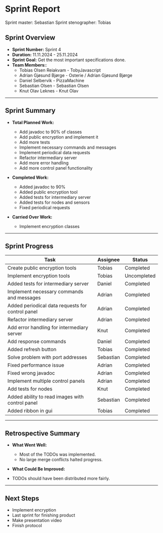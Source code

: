 # **Sprint Report**

Sprint master: Sebastian
Sprint stenographer: Tobias

## **Sprint Overview**
- **Sprint Number:** Sprint 4
- **Duration:** 11.11.2024 - 25.11.2024
- **Sprint Goal:** Get the most important specifications done. 
- **Team Members:**:
    - Tobias Olsen Reiakvam - TobyJavascript
    - Adrian Gjøsund Bjørge - Osterie / Adrian Gjøsund Bjørge
    - Daniel Selbervik - PizzaMachine
    - Sebastian Olsen - Sebastian Olsen
    - Knut Olav Leknes - Knut Olav

---

## **Sprint Summary**
- **Total Planned Work:**
  - Add javadoc to 90% of classes
  - Add public encryption and implement it
  - Add more tests
  - Implement necessary commands and messages
  - Implement periodical data requests
  - Refactor intermediary server
  - Add more error handling
  - Add more control panel functionality 

- **Completed Work:**
  - Added javadoc to 90%
  - Added public encryption tool
  - Added tests for intermediary server
  - Added tests for nodes and sensors 
  - Fixed periodical requests

- **Carried Over Work:**
  - Implement encryption classes

---

## **Sprint Progress**
| Task                                             | Assignee  | Status      |
|--------------------------------------------------|-----------|-------------|
| Create public encryption tools                   | Tobias    | Completed   |
| Implement encryption tools                       | Tobias    | Uncompleted |
| Added tests for intermediary server              | Daniel    | Completed   |
| Implement necessary commands and messages        | Adrian    | Completed   |
| Added periodical data requests for control panel | Adrian    | Completed   |
| Refactor intermediary server                     | Adrian    | Completed   |
| Add error handling for intermediary server       | Knut      | Completed   |
| Add response commands                            | Daniel    | Completed   |
| Added refresh button                             | Tobias    | Completed   |
| Solve problem with port addresses                | Sebastian | Completed   |
| Fixed performance issue                          | Adrian    | Completed   |
| Fixed wrong javadoc                              | Adrian    | Completed   |
| Implement multiple control panels                | Adrian    | Completed   |
| Add tests for nodes                              | Knut      | Completed   |
| Added ability to read images with control panel  | Sebastian | Completed   |
| Added ribbon in gui                              | Tobias    | Completed   |

---

## **Retrospective Summary**
- **What Went Well:**
  - Most of the TODOs was implemented.
  - No large merge conflicts halted progress.

- **What Could Be Improved:**
- TODOs should have been distributed more fairly.

---

## **Next Steps**
- Implement encryption
- Last sprint for finishing product
- Make presentation video
- Finish protocol

